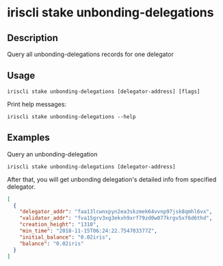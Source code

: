 # iriscli stake unbonding-delegations

## Description

Query all unbonding-delegations records for one delegator

## Usage

```
iriscli stake unbonding-delegations [delegator-address] [flags]
```
Print help messages:
```
iriscli stake unbonding-delegations --help
```

## Examples

Query an unbonding-delegation
```
iriscli stake unbonding-delegations [delegator-address]
```

After that, you will get unbonding delegation's detailed info from specified delegator.

```json
[
  {
    "delegator_addr": "faa13lcwnxpyn2ea3skzmek64vvnp97jsk8qmhl6vx",
    "validator_addr": "fva15grv3xg3ekxh9xrf79zd0w077krgv5xf6d6thd",
    "creation_height": "1310",
    "min_time": "2018-11-15T06:24:22.754703377Z",
    "initial_balance": "0.02iris",
    "balance": "0.02iris"
  }
]
```
